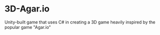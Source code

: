 # 3D-Agar.io
Unity-built game that uses C# in creating a 3D game heavily inspired by the popular game "Agar.io"
